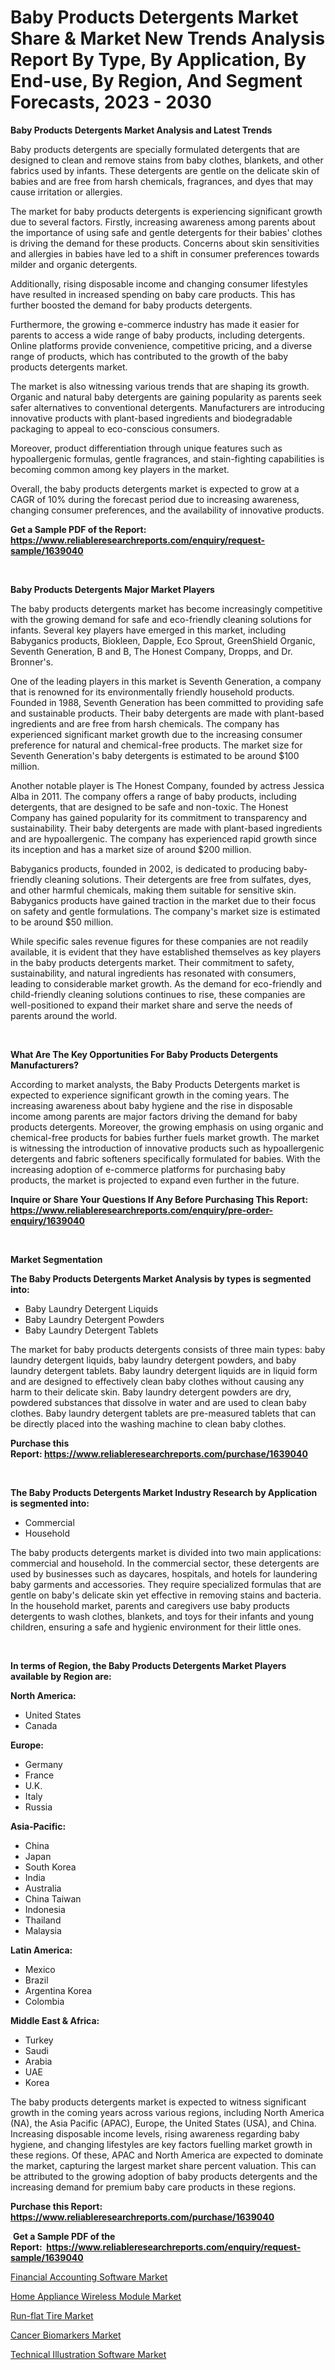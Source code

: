 <p><h1>Baby Products Detergents Market Share & Market New Trends Analysis Report By Type, By Application, By End-use, By Region, And Segment Forecasts, 2023 - 2030</h1></p><p><strong>Baby Products Detergents Market Analysis and Latest Trends</strong></p>
<p><p>Baby products detergents are specially formulated detergents that are designed to clean and remove stains from baby clothes, blankets, and other fabrics used by infants. These detergents are gentle on the delicate skin of babies and are free from harsh chemicals, fragrances, and dyes that may cause irritation or allergies.</p><p>The market for baby products detergents is experiencing significant growth due to several factors. Firstly, increasing awareness among parents about the importance of using safe and gentle detergents for their babies' clothes is driving the demand for these products. Concerns about skin sensitivities and allergies in babies have led to a shift in consumer preferences towards milder and organic detergents.</p><p>Additionally, rising disposable income and changing consumer lifestyles have resulted in increased spending on baby care products. This has further boosted the demand for baby products detergents.</p><p>Furthermore, the growing e-commerce industry has made it easier for parents to access a wide range of baby products, including detergents. Online platforms provide convenience, competitive pricing, and a diverse range of products, which has contributed to the growth of the baby products detergents market.</p><p>The market is also witnessing various trends that are shaping its growth. Organic and natural baby detergents are gaining popularity as parents seek safer alternatives to conventional detergents. Manufacturers are introducing innovative products with plant-based ingredients and biodegradable packaging to appeal to eco-conscious consumers.</p><p>Moreover, product differentiation through unique features such as hypoallergenic formulas, gentle fragrances, and stain-fighting capabilities is becoming common among key players in the market.</p><p>Overall, the baby products detergents market is expected to grow at a CAGR of 10% during the forecast period due to increasing awareness, changing consumer preferences, and the availability of innovative products.</p></p>
<p><strong>Get a Sample PDF of the Report:&nbsp; <a href="https://www.reliableresearchreports.com/enquiry/request-sample/1639040">https://www.reliableresearchreports.com/enquiry/request-sample/1639040</a></strong></p>
<p>&nbsp;</p>
<p><strong>Baby Products Detergents Major Market Players</strong></p>
<p><p>The baby products detergents market has become increasingly competitive with the growing demand for safe and eco-friendly cleaning solutions for infants. Several key players have emerged in this market, including Babyganics products, Biokleen, Dapple, Eco Sprout, GreenShield Organic, Seventh Generation, B and B, The Honest Company, Dropps, and Dr. Bronner's. </p><p>One of the leading players in this market is Seventh Generation, a company that is renowned for its environmentally friendly household products. Founded in 1988, Seventh Generation has been committed to providing safe and sustainable products. Their baby detergents are made with plant-based ingredients and are free from harsh chemicals. The company has experienced significant market growth due to the increasing consumer preference for natural and chemical-free products. The market size for Seventh Generation's baby detergents is estimated to be around $100 million.</p><p>Another notable player is The Honest Company, founded by actress Jessica Alba in 2011. The company offers a range of baby products, including detergents, that are designed to be safe and non-toxic. The Honest Company has gained popularity for its commitment to transparency and sustainability. Their baby detergents are made with plant-based ingredients and are hypoallergenic. The company has experienced rapid growth since its inception and has a market size of around $200 million.</p><p>Babyganics products, founded in 2002, is dedicated to producing baby-friendly cleaning solutions. Their detergents are free from sulfates, dyes, and other harmful chemicals, making them suitable for sensitive skin. Babyganics products have gained traction in the market due to their focus on safety and gentle formulations. The company's market size is estimated to be around $50 million.</p><p>While specific sales revenue figures for these companies are not readily available, it is evident that they have established themselves as key players in the baby products detergents market. Their commitment to safety, sustainability, and natural ingredients has resonated with consumers, leading to considerable market growth. As the demand for eco-friendly and child-friendly cleaning solutions continues to rise, these companies are well-positioned to expand their market share and serve the needs of parents around the world.</p></p>
<p>&nbsp;</p>
<p><strong>What Are The Key Opportunities For Baby Products Detergents Manufacturers?</strong></p>
<p><p>According to market analysts, the Baby Products Detergents market is expected to experience significant growth in the coming years. The increasing awareness about baby hygiene and the rise in disposable income among parents are major factors driving the demand for baby products detergents. Moreover, the growing emphasis on using organic and chemical-free products for babies further fuels market growth. The market is witnessing the introduction of innovative products such as hypoallergenic detergents and fabric softeners specifically formulated for babies. With the increasing adoption of e-commerce platforms for purchasing baby products, the market is projected to expand even further in the future.</p></p>
<p><strong>Inquire or Share Your Questions If Any Before Purchasing This Report: <a href="https://www.reliableresearchreports.com/enquiry/pre-order-enquiry/1639040">https://www.reliableresearchreports.com/enquiry/pre-order-enquiry/1639040</a></strong></p>
<p>&nbsp;</p>
<p><strong>Market Segmentation</strong></p>
<p><strong>The Baby Products Detergents Market Analysis by types is segmented into:</strong></p>
<p><ul><li>Baby Laundry Detergent Liquids</li><li>Baby Laundry Detergent Powders</li><li>Baby Laundry Detergent Tablets</li></ul></p>
<p><p>The market for baby products detergents consists of three main types: baby laundry detergent liquids, baby laundry detergent powders, and baby laundry detergent tablets. Baby laundry detergent liquids are in liquid form and are designed to effectively clean baby clothes without causing any harm to their delicate skin. Baby laundry detergent powders are dry, powdered substances that dissolve in water and are used to clean baby clothes. Baby laundry detergent tablets are pre-measured tablets that can be directly placed into the washing machine to clean baby clothes.</p></p>
<p><strong>Purchase this Report:&nbsp;<a href="https://www.reliableresearchreports.com/purchase/1639040">https://www.reliableresearchreports.com/purchase/1639040</a></strong></p>
<p>&nbsp;</p>
<p><strong>The Baby Products Detergents Market Industry Research by Application is segmented into:</strong></p>
<p><ul><li>Commercial</li><li>Household</li></ul></p>
<p><p>The baby products detergents market is divided into two main applications: commercial and household. In the commercial sector, these detergents are used by businesses such as daycares, hospitals, and hotels for laundering baby garments and accessories. They require specialized formulas that are gentle on baby's delicate skin yet effective in removing stains and bacteria. In the household market, parents and caregivers use baby products detergents to wash clothes, blankets, and toys for their infants and young children, ensuring a safe and hygienic environment for their little ones.</p></p>
<p>&nbsp;</p>
<p><strong>In terms of Region, the Baby Products Detergents Market Players available by Region are:</strong></p>
<p>
    <p> <strong> North America: </strong>
        <ul>
            <li>United States</li>
            <li>Canada</li>
        </ul>
        </p> 
    <p> <strong> Europe: </strong>
        <ul>
            <li>Germany</li>
            <li>France</li>
            <li>U.K.</li>
            <li>Italy</li>
            <li>Russia</li>
        </ul>
        </p> 
    <p> <strong> Asia-Pacific: </strong>
        <ul>
            <li>China</li>
            <li>Japan</li>
            <li>South Korea</li>
            <li>India</li>
            <li>Australia</li>
            <li>China Taiwan</li>
            <li>Indonesia</li>
            <li>Thailand</li>
            <li>Malaysia</li>
        </ul>
        </p> 
    <p> <strong> Latin America: </strong>
        <ul>
            <li>Mexico</li>
            <li>Brazil</li>
            <li>Argentina Korea</li>
            <li>Colombia</li>
        </ul>
        </p> 
    <p> <strong> Middle East & Africa: </strong>
        <ul>
            <li>Turkey</li>
            <li>Saudi</li>
            <li>Arabia</li>
            <li>UAE</li>
            <li>Korea</li>
        </ul>
    </p>
    </p>
<p><p>The baby products detergents market is expected to witness significant growth in the coming years across various regions, including North America (NA), the Asia Pacific (APAC), Europe, the United States (USA), and China. Increasing disposable income levels, rising awareness regarding baby hygiene, and changing lifestyles are key factors fuelling market growth in these regions. Of these, APAC and North America are expected to dominate the market, capturing the largest market share percent valuation. This can be attributed to the growing adoption of baby products detergents and the increasing demand for premium baby care products in these regions.</p></p>
<p><strong>Purchase this Report: <a href="https://www.reliableresearchreports.com/purchase/1639040">https://www.reliableresearchreports.com/purchase/1639040</a></strong></p>
<p>&nbsp;<strong>Get a Sample PDF of the Report:&nbsp;&nbsp;<a href="https://www.reliableresearchreports.com/enquiry/request-sample/1639040">https://www.reliableresearchreports.com/enquiry/request-sample/1639040</a></strong></p>
<p><strong></strong></p>
<p><p><a href="https://medium.com/@myrticecole/financial-accounting-software-market-current-market-share-cagr-growth-projection-and-forecast-45d5d90fb0e1">Financial Accounting Software Market</a></p><p><a href="https://github.com/JameTravis/Market-Research-Report-List-1/blob/main/home-appliance-wireless-module-market.md">Home Appliance Wireless Module Market</a></p><p><a href="https://www.linkedin.com/pulse/run-flat-tire-market-share-amp-new-trends-analysis-report/">Run-flat Tire Market</a></p><p><a href="https://www.linkedin.com/pulse/cancer-biomarkers-market-size-2023-2030/">Cancer Biomarkers Market</a></p><p><a href="https://medium.com/@zoeyleannon2023/technical-illustration-software-market-research-report-its-history-and-forecast-2023-to-2030-248339f38d8c">Technical Illustration Software Market</a></p></p>